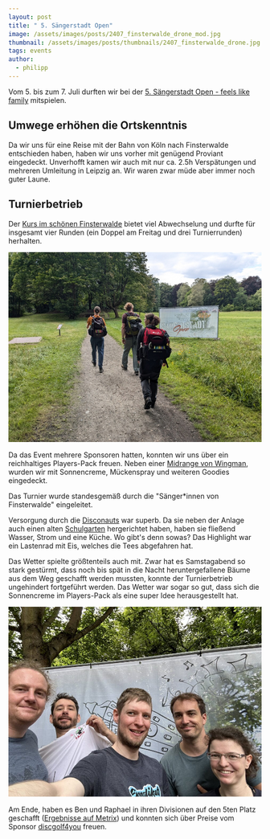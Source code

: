 ```yaml
---
layout: post
title: " 5. Sängerstadt Open"
image: /assets/images/posts/2407_finsterwalde_drone_mod.jpg
thumbnail: /assets/images/posts/thumbnails/2407_finsterwalde_drone.jpg
tags: events
author:
  - philipp
---
```


Vom 5. bis zum 7. Juli durften wir bei der [5. Sängerstadt Open - feels like family](https://discgonauts.de/saengerstadt-open-2024-ein-rueckblick/) mitspielen. 

## Umwege erhöhen die Ortskenntnis

Da wir uns für eine Reise mit der Bahn von Köln nach Finsterwalde entschieden haben, haben wir uns vorher mit genügend Proviant eingedeckt. 
Unverhofft kamen wir auch mit nur ca. 2.5h Verspätungen und mehreren Umleitung in Leipzig an.
Wir waren zwar müde aber immer noch guter Laune.


## Turnierbetrieb

Der [Kurs im schönen Finsterwalde](https://udisc.com/courses/buergerheide-finsterwalde-9bO6) bietet viel Abwechselung und durfte für insgesamt vier Runden (ein Doppel am Freitag und drei Turnierrunden) herhalten.

![Angekommen](/assets/images/posts/2407_finsterwalde_arrival_mod.jpg)

Da das Event mehrere Sponsoren hatten, konnten wir uns über ein reichhaltiges Players-Pack freuen. 
Neben einer [Midrange von Wingman](https://www.wingmandiscs.com/en/havran), wurden wir mit Sonnencreme, Mückenspray und weiteren Goodies eingedeckt.

Das Turnier wurde standesgemäß durch die "Sänger*innen von Finsterwalde" eingeleitet.

Versorgung durch die [Disconauts](https://discgonauts.de/) war superb. 
Da sie neben der Anlage auch einen alten [Schulgarten](https://de.wikipedia.org/wiki/Schulgarten) hergerichtet haben, haben sie fließend Wasser, Strom und eine Küche. Wo gibt's denn sowas?
Das Highlight war ein Lastenrad mit Eis, welches die Tees abgefahren hat.

Das Wetter spielte größtenteils auch mit. Zwar hat es Samstagabend so stark gestürmt, dass noch bis spät in die Nacht heruntergefallene Bäume aus dem Weg geschafft werden mussten, konnte der Turnierbetrieb ungehindert fortgeführt werden. 
Das Wetter war sogar so gut, dass sich die Sonnencreme im Players-Pack als eine super Idee herausgestellt hat.

![Geschafft](/assets/images/posts/2407_finsterwalde_group_mod.jpeg)

Am Ende, haben es Ben und Raphael in ihren Divisionen auf den 5ten Platz geschafft ([Ergebnisse auf Metrix](https://discgolfmetrix.com/2825113)) und konnten sich über Preise vom Sponsor [discgolf4you](https://discgolf4you.com) freuen.


